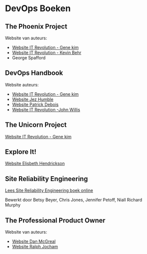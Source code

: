 # DevOps Boeken

## The Phoenix Project 

Website van auteurs:
* [Website IT Revolution - Gene kim](https://itrevolution.com/author/gene-kim/)
* [Website IT Revolution - Kevin Behr](https://itrevolution.com/author/kevin-behr/)
* George Spafford



## DevOps Handbook 


Website auteurs:
* [Website IT Revolution - Gene kim](https://itrevolution.com/author/gene-kim/)
* [Website Jez Humble](https://continuousdelivery.com/)
* [Website Patrick Debois](https://www.jedi.be/)
* [Website IT Revolution -John Willis](https://itrevolution.com/author/john-willis/)




## The Unicorn Project

[Website IT Revolution - Gene kim](https://itrevolution.com/author/gene-kim/)

## Explore It!

[Website Elisbeth Hendrickson](https://curiousduck.io)


## Site Reliability Engineering 

[Lees Site Reliability Engineering boek online](https://sre.google/sre-book/table-of-contents/)

Bewerkt door Betsy Beyer, Chris Jones, Jennifer Petoff, Niall Richard Murphy


## The Professional Product Owner 

Website van auteurs:
* [Website Dan McGreal](https://www.scrum.org/user/don-mcgreal)
* [Website Ralph Jocham](https://effectiveagile.com/staff/ralph-jocham/)